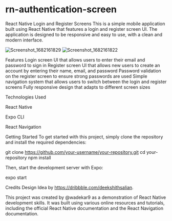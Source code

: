 # rn-authentication-screen
React Native Login and Register Screens
This is a simple mobile application built using React Native that features a login and register screen UI. The application is designed to be responsive and easy to use, with a clean and modern interface.

![Screenshot_1682161829](https://user-images.githubusercontent.com/107600846/233781355-aa7e3864-da61-4617-9272-0aaab426527c.png)
![Screenshot_1682161822](https://user-images.githubusercontent.com/107600846/233781361-068a0afe-f9d8-497a-a29e-84a53fdaea4e.png)



Features
Login screen UI that allows users to enter their email and password to sign in
Register screen UI that allows new users to create an account by entering their name, email, and password
Password validation on the register screen to ensure strong passwords are used
Simple navigation system that allows users to switch between the login and register screens
Fully responsive design that adapts to different screen sizes

Technologies Used

React Native

Expo CLI

React Navigation

Getting Started
To get started with this project, simply clone the repository and install the required dependencies:

git clone https://github.com/your-username/your-repository.git
cd your-repository
npm install

Then, start the development server with Expo:

expo start

Credits
Design Idea by https://dribbble.com/deekshithsalian.

This project was created by @wadekar9 as a demonstration of React Native development skills. It was built using various online resources and tutorials, including the official React Native documentation and the React Navigation documentation.

